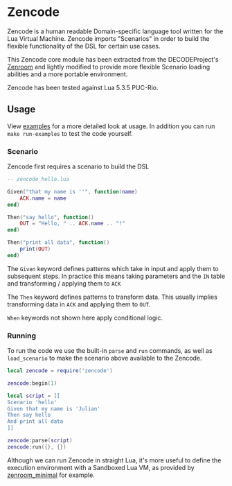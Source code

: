 # Zencode

Zencode is a human readable Domain-specific language tool written for the Lua Virtual Machine. Zencode imports "Scenarios" in order to build the flexible functionality of the DSL for certain use cases.

This Zencode core module has been extracted from the DECODEProject's [Zenroom](https://github.com/DECODEproject/zenroom) and lightly modified to provide more flexible Scenario loading abilities and a more portable environment.

Zencode has been tested against Lua 5.3.5 PUC-Rio.

## Usage

View [examples](examples) for a more detailed look at usage. In addition you can run `make run-examples` to test the code yourself.

### Scenario

Zencode first requires a scenario to build the DSL

```lua
-- zencode_hello.lua

Given("that my name is ''", function(name)
    ACK.name = name
end)

Then("say hello", function()
    OUT = "Hello, " .. ACK.name .. "!"
end)

Then("print all data", function()
    print(OUT)
end)
```

The `Given` keyword defines patterns which take in input and apply them to subsequent steps. In practice this means taking parameters and the `IN` table and transforming / applying them to `ACK`

The `Then` keyword defines patterns to transform data. This usually implies transforming data in `ACK` and applying them to `OUT`.

`When` keywords not shown here apply conditional logic.

### Running

To run the code we use the built-in `parse` and `run` commands, as well as `load_scenario` to make the scenario above available to the Zencode.

```lua
local zencode = require('zencode')

zencode:begin(1)

local script = [[
Scenario 'hello'
Given that my name is 'Julian'
Then say hello
And print all data
]]

zencode:parse(script)
zencode:run({}, {})
```

Although we can run Zencode in straight Lua, it's more useful to define the execution environment with a Sandboxed Lua VM, as provided by [zenroom_minimal](https://github.com/RiddleAndCode/zenroom_minimal) for example.
